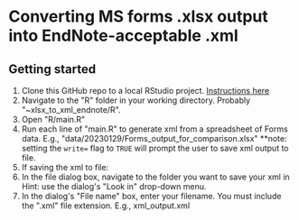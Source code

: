 # Converting MS forms .xlsx output into EndNote-acceptable .xml

## Getting started
1. Clone this GitHub repo to a local RStudio project. [Instructions here](https://argoshare.is.ed.ac.uk/healthyr_book/clone-an-existing-github-project-to-new-rstudio-project.html)
2. Navigate to the "R" folder in your working directory. Probably "~xlsx_to_xml_endnote/R".
3. Open "R/main.R"
4. Run each line of "main.R" to generate xml from a spreadsheet of Forms data. E.g., "data/20230129/Forms_output_for_comparison.xlsx"
**note: setting the `write=` flag to `TRUE` will prompt the user to save xml output to file. 
5. If saving the xml to file:
6. In the file dialog box, navigate to the folder you want to save your xml in Hint: use the dialog's "Look in" drop-down menu.
7. In the dialog's "File name" box, enter your filename. You must include the ".xml" file extension. E.g., xml_output.xml
